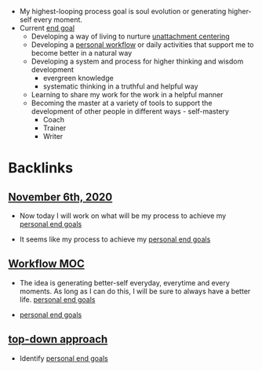 - My highest-looping process goal is soul evolution or generating higher-self every moment.
- Current [end goal](<end goal.md>)
    - Developing a way of living to nurture [unattachment centering](<unattachment centering.md>)
    - Developing a [personal workflow](<personal workflow.md>) or daily activities that support me to become better in a natural way
    - Developing a system and process for higher thinking and wisdom development
        - evergreen knowledge
        - systematic thinking in a truthful and helpful way
    - Learning to share my work for the work in a helpful manner
    - Becoming the master at a variety of tools to support the development of other people in different ways - self-mastery
        - Coach
        - Trainer
        - Writer

# Backlinks
## [November 6th, 2020](<November 6th, 2020.md>)
- Now today I will work on what will be my process to achieve my [personal end goals](<personal end goals.md>)

- It seems like my process to achieve my [personal end goals](<personal end goals.md>)

## [Workflow MOC](<Workflow MOC.md>)
- The idea is generating better-self everyday, everytime and every moments. As long as I can do this, I will be sure to always have a better life. [personal end goals](<personal end goals.md>)

-  [personal end goals](<personal end goals.md>)

## [top-down approach](<top-down approach.md>)
- Identify [personal end goals](<personal end goals.md>)


